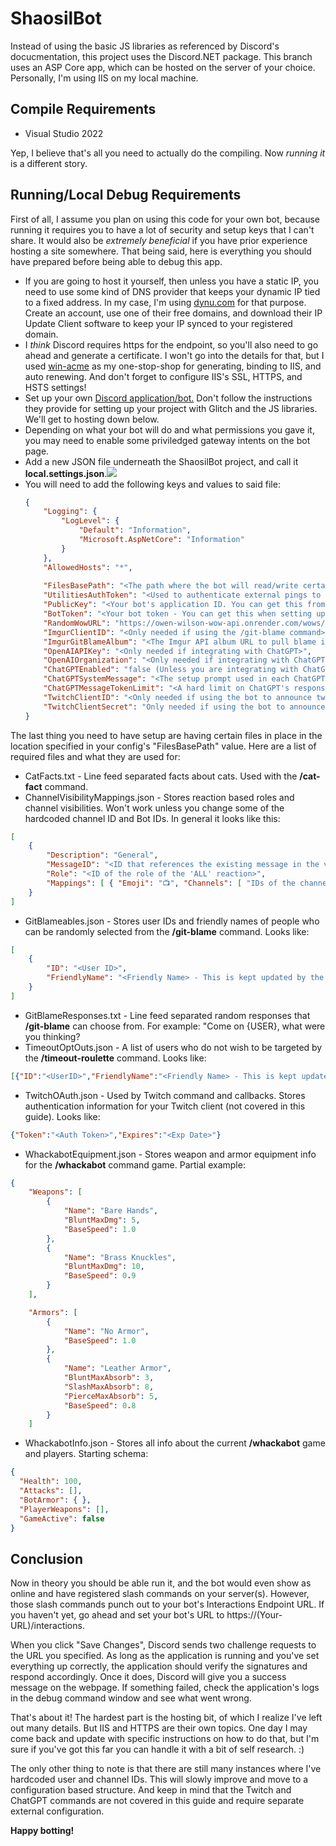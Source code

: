 <h1>ShaosilBot</h1>

Instead of using the basic JS libraries as referenced by Discord's docucmentation, this project uses the Discord.NET package. This branch uses an ASP Core app, which can be hosted on the server of your choice. Personally, I'm using IIS on my local machine.

<h2>Compile Requirements</h2>
<ul>
	<li>Visual Studio 2022</li>
</ul>

Yep, I believe that's all you need to actually do the compiling. Now _running it_ is a different story.

<h2>Running/Local Debug Requirements</h2>

First of all, I assume you plan on using this code for your own bot, because running it requires you to have a lot of security and setup keys that I can't share. It would also be <i>extremely beneficial</i> if you have prior experience hosting a site somewhere. That being said, here is everything you should have prepared before being able to debug this app.

<ul>
	<li>If you are going to host it yourself, then unless you have a static IP, you need to use some kind of DNS provider that keeps your dynamic IP tied to a fixed address. In my case, I'm using <a href="https://www.dynu.com/">dynu.com</a> for that purpose. Create an account, use one of their free domains, and download their IP Update Client software to keep your IP synced to your registered domain.</li>
	<li>I <i>think</i> Discord requires https for the endpoint, so you'll also need to go ahead and generate a certificate. I won't go into the details for that, but I used <a href="https://www.win-acme.com/">win-acme</a> as my one-stop-shop for generating, binding to IIS, and auto renewing. And don't forget to configure IIS's SSL, HTTPS, and HSTS settings!</li>
	<li>Set up your own <a href="https://discord.com/developers/docs/getting-started#creating-an-app">Discord application/bot.</a> Don't follow the instructions they provide for setting up your project with Glitch and the JS libraries. We'll get to hosting down below.</li>
	<li>Depending on what your bot will do and what permissions you gave it, you may need to enable some priviledged gateway intents on the bot page.</li>
	<li>Add a new JSON file underneath the ShaosilBot project, and call it <b>local.settings.json</b>.<img src="https://user-images.githubusercontent.com/12295139/169375709-24d3181d-d002-4f23-9ae9-0c9998e3fd58.png"></img></li>
	<li>You will need to add the following keys and values to said file:</li>
	
```json
{
    "Logging": {
        "LogLevel": {
            "Default": "Information",
            "Microsoft.AspNetCore": "Information"
        }
    },
    "AllowedHosts": "*",
	
    "FilesBasePath": "<The path where the bot will read/write certain files. More on this below. Make sure your IIS user has permissions to the folder>",
    "UtilitiesAuthToken": "<Used to authenticate external pings to the Utilities controller. You can generate your own token for this.>",
    "PublicKey": "<Your bot's application ID. You can get this from your Discord portal>",
    "BotToken": "<Your bot token - You can get this when setting up your bot in the Discord portal>",
    "RandomWowURL": "https://owen-wilson-wow-api.onrender.com/wows/random",
    "ImgurClientID": "<Only needed if using the /git-blame command>",
    "ImgurGitBlameAlbum": "<The Imgur API album URL to pull blame images from. Only needed if using the /git-blame command. My current images are at https://imgur.com/a/1IzijHj>",
    "OpenAIAPIKey": "<Only needed if integrating with ChatGPT>",
    "OpenAIOrganization": "<Only needed if integrating with ChatGPT>",
    "ChatGPTEnabled": "false (Unless you are integrating with ChatGPT)",
    "ChatGPTSystemMessage": "<The setup prompt used in each ChatGPT request - Only needed if integrating with ChatGPT>",
    "ChatGPTMessageTokenLimit": "<A hard limit on ChatGPT's response length - Only needed if integrating with ChatGPT>",
    "TwitchClientID": "<Only needed if using the bot to announce twitch streams>",
    "TwitchClientSecret": "Only needed if using the bot to announce twitch streams>",
}
```
</ul>

The last thing you need to have setup are having certain files in place in the location specified in your config's "FilesBasePath" value. Here are a list of required files and what they are used for:

<ul>
	<li>CatFacts.txt - Line feed separated facts about cats. Used with the <b>/cat-fact</b> command.</li>
	<li>ChannelVisibilityMappings.json - Stores reaction based roles and channel visibilities. Won't work unless you change some of the hardcoded channel ID and Bot IDs. In general it looks like this:</li>
</ul>

```json
[
    {
        "Description": "General",
        "MessageID": "<ID that references the existing message in the visibilities channel>",
        "Role": "<ID of the role of the 'ALL' reaction>",
        "Mappings": [ { "Emoji": "📺", "Channels": [ "IDs of the channel this reaction will unlock" ] } ]
    }
]
```
<ul>
    <li>GitBlameables.json - Stores user IDs and friendly names of people who can be randomly selected from the <b>/git-blame</b> command. Looks like:</li>
</ul>

```json
[
    {
        "ID": "<User ID>",
        "FriendlyName": "<Friendly Name> - This is kept updated by the bot"
    }
]
```

<ul>
	<li>GitBlameResponses.txt - Line feed separated random responses that <b>/git-blame</b> can choose from. For example: "Come on {USER}, what were you thinking?</li>
	<li>TimeoutOptOuts.json - A list of users who do not wish to be targeted by the <b>/timeout-roulette</b> command. Looks like:</li>
</ul>

```json
[{"ID":"<UserID>","FriendlyName":"<Friendly Name> - This is kept updated by the bot"}]
```

<ul>
	<li>TwitchOAuth.json - Used by Twitch command and callbacks. Stores authentication information for your Twitch client (not covered in this guide). Looks like:</li>
</ul>

```json
{"Token":"<Auth Token>","Expires":"<Exp Date>"}
```

<ul>
	<li>WhackabotEquipment.json - Stores weapon and armor equipment info for the <b>/whackabot</b> command game. Partial example:</li>
</ul>

```json
{
    "Weapons": [
        {
            "Name": "Bare Hands",
            "BluntMaxDmg": 5,
            "BaseSpeed": 1.0
        },
        {
            "Name": "Brass Knuckles",
            "BluntMaxDmg": 10,
            "BaseSpeed": 0.9
        }
    ],

    "Armors": [
        {
            "Name": "No Armor",
            "BaseSpeed": 1.0
        },
        {
            "Name": "Leather Armor",
            "BluntMaxAbsorb": 3,
            "SlashMaxAbsorb": 8,
            "PierceMaxAbsorb": 5,
            "BaseSpeed": 0.8
        }
    ]
```

<ul>
	<li>WhackabotInfo.json - Stores all info about the current <b>/whackabot</b> game and players. Starting schema:</li>
</ul>

```json
{
  "Health": 100,
  "Attacks": [],
  "BotArmor": { },
  "PlayerWeapons": [],
  "GameActive": false
}
```

<h2>Conclusion</h2>

Now in theory you should be able run it, and the bot would even show as online and have registered slash commands on your server(s). However, those slash commands punch out to your bot's Interactions Endpoint URL. If you haven't yet, go ahead and set your bot's URL to https://(Your-URL)/interactions.

When you click "Save Changes", Discord sends two challenge requests to the URL you specified. As long as the application is running and you've set everything up correctly, the application should verify the signatures and respond accordingly. Once it does, Discord will give you a success message on the webpage. If something failed, check the application's logs in the debug command window and see what went wrong.

That's about it! The hardest part is the hosting bit, of which I realize I've left out many details. But IIS and HTTPS are their own topics. One day I may come back and update with specific instructions on how to do that, but I'm sure if you've got this far you can handle it with a bit of self research. :)

The only other thing to note is that there are still many instances where I've hardcoded user and channel IDs. This will slowly improve and move to a configuration based structure. And keep in mind that the Twitch and ChatGPT commands are not covered in this guide and require separate external configuration.

<b>Happy botting!</b>
